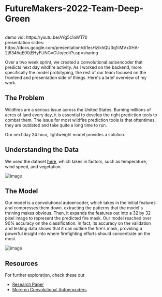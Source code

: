 # FutureMakers-2022-Team-Deep-Green
<br />
demo vid: https://youtu.be/AYg5c1oWT70
<br />
presentation slides: https://docs.google.com/presentation/d/1esHzIkhQU3q1IiMVxXHA-2j6345qE00jEHyFUNGvGUo/edit?usp=sharing

Over a two week sprint, we created a convolutional autoencoder that predicts next day wildfire activity. As I worked on the backend, more specifically the model prototyping, the rest of our team focused on the frontend and presentation side of things. Here's a brief overview of my work.

## The Problem

Wildfires are a serious issue across the United States. Burning millions of acres of land every day, it is essential to develop the right prediction tools to combat them. The issue for most wildfire prediction tools is that oftentimes, they are outdated and take quite a long time to run. 

Our next day 24 hour, lightweight model provides a solution. 

## Understanding the Data

We used the dataset [here](https://www.kaggle.com/datasets/fantineh/next-day-wildfire-spread), which takes in factors, such as temperature, wind speed, and vegetation.

![image](https://user-images.githubusercontent.com/60068580/222832490-4cf86cb7-ce47-49cd-8d14-e0d047f38510.png)


## The Model

Our model is a convolutional autoencoder, which takes in the initial features and compresses them down, extracting the patterns that the model's training makes obvious. Then, it expands the features out into a 32 by 32 pixel image to represent the predicted fire mask. Our model reached over 90% accuracy on the classification. In fact, its accuracy on the validation and testing data shows that it can outline the fire's mask, providing a powerful insight into where firefighting efforts should concentrate on the most.

![image](https://user-images.githubusercontent.com/60068580/222831916-ba6ad743-2a85-463e-941b-de06c1196f15.png)

## Resources
For further exploration, check these out:
 - [Research Paper](https://arxiv.org/pdf/2112.02447.pdf)
 - [More on Convolutional Autoencoders](http://users.cecs.anu.edu.au/~Tom.Gedeon/conf/ABCs2018/paper/ABCs2018_paper_58.pdf)

